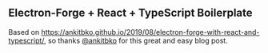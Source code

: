 ## Electron-Forge + React + TypeScript Boilerplate

Based on https://ankitbko.github.io/2019/08/electron-forge-with-react-and-typescript/, so thanks [@ankitbko](https://twitter.com/ankitbko) for this great and easy blog post.

